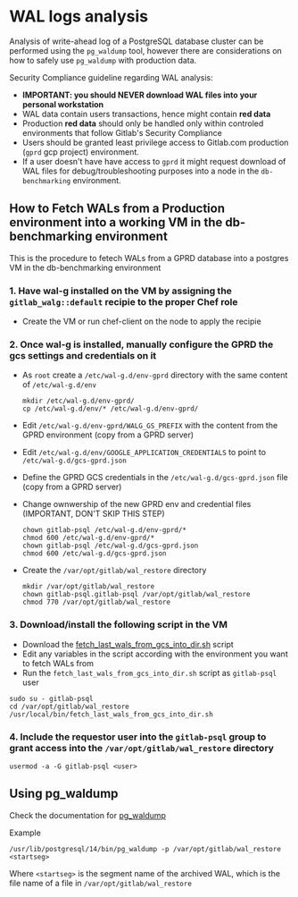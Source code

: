 
# WAL logs analysis

Analysis of write-ahead log of a PostgreSQL database cluster can be performed using the `pg_waldump` tool, however there are considerations on how to safely use `pg_waldump` with production data.

Security Compliance guideline regarding WAL analysis:

- **IMPORTANT: you should NEVER download WAL files into your personal workstation**
- WAL data contain users transactions, hence might contain **red data**
- Production **red data** should only be handled only within controled environments that follow Gitlab's Security Compliance
- Users should be granted least privilege access to Gitlab.com production (`gprd` gcp project) environment.
- If a user doesn't have have access to `gprd` it might request download of WAL files for debug/troubleshooting purposes into a node in the `db-benchmarking` environment.

## How to Fetch WALs from a Production environment into a working VM in the db-benchmarking environment

This is the procedure to fetech WALs from a GPRD database into a postgres VM in the db-benchmarking environment

### 1. Have wal-g installed on the VM by assigning the `gitlab_walg::default` recipie to the proper Chef role

- Create the VM or run chef-client on the node to apply the recipie

### 2. Once wal-g is installed, manually configure the GPRD the gcs settings and credentials on it

- As `root` create a `/etc/wal-g.d/env-gprd` directory with the same content of `/etc/wal-g.d/env`

  ```
  mkdir /etc/wal-g.d/env-gprd/
  cp /etc/wal-g.d/env/* /etc/wal-g.d/env-gprd/
  ```

- Edit `/etc/wal-g.d/env-gprd/WALG_GS_PREFIX` with the content from the GPRD environment (copy from a GPRD server)
- Edit `/etc/wal-g.d/env/GOOGLE_APPLICATION_CREDENTIALS` to point to `/etc/wal-g.d/gcs-gprd.json`
- Define the GPRD GCS credentials in the `/etc/wal-g.d/gcs-gprd.json` file (copy from a GPRD server)
- Change ownwership of the new GPRD env and credential files (IMPORTANT, DON'T SKIP THIS STEP)

  ```
  chown gitlab-psql /etc/wal-g.d/env-gprd/*
  chmod 600 /etc/wal-g.d/env-gprd/*
  chown gitlab-psql /etc/wal-g.d/gcs-gprd.json
  chmod 600 /etc/wal-g.d/gcs-gprd.json
  ```

- Create the `/var/opt/gitlab/wal_restore` directory

  ```
  mkdir /var/opt/gitlab/wal_restore
  chown gitlab-psql.gitlab-psql /var/opt/gitlab/wal_restore
  chmod 770 /var/opt/gitlab/wal_restore
  ```

### 3. Download/install the following script in the VM

- Download the [fetch_last_wals_from_gcs_into_dir.sh](https://gitlab.com/gitlab-com/gl-infra/db-migration/-/blob/master/bin/fetch_last_wals_from_gcs_into_dir.sh) script
- Edit any variables in the script according with the environment you want to fetch WALs from
- Run the `fetch_last_wals_from_gcs_into_dir.sh` script as `gitlab-psql` user

```
sudo su - gitlab-psql
cd /var/opt/gitlab/wal_restore
/usr/local/bin/fetch_last_wals_from_gcs_into_dir.sh
```

### 4. Include the requestor user into the `gitlab-psql` group to grant access into the `/var/opt/gitlab/wal_restore` directory

```
usermod -a -G gitlab-psql <user>
```

## Using pg_waldump

Check the documentation for [pg_waldump](https://www.postgresql.org/docs/current/pgwaldump.html)

Example

```
/usr/lib/postgresql/14/bin/pg_waldump -p /var/opt/gitlab/wal_restore <startseg>
```

Where `<startseg>` is the segment name of the archived WAL, which is the file name of a file in `/var/opt/gitlab/wal_restore`
